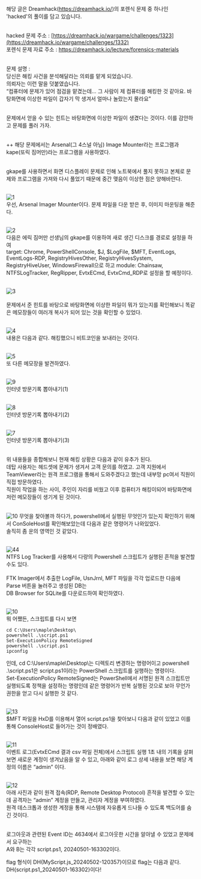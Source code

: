 해당 글은 Dreamhack(https://dreamhack.io/)의 포렌식 문제 중 하나인 'hacked'의 풀이를 담고 있습니다.<br><br>

hacked 문제 주소 : [https://dreamhack.io/wargame/challenges/1323](https://dreamhack.io/wargame/challenges/1332)<br>
포렌식 문제 자료 주소 : https://dreamhack.io/lecture/forensics-materials<br><br>

문제 설명 : <br>
당신은 해킹 사건을 분석해달라는 의뢰를 맡게 되었습니다.<br>
의뢰자는 이런 말을 덧붙였습니다.<br>
“컴퓨터에 문제가 있어 점검을 맡겼는데… 그 사람이 제 컴퓨터를 해킹한 것 같아요. 바탕화면에 이상한 파일이 갑자기 막 생겨서 얼마나 놀랐는지 몰라요”<br><br>

문제에서 얻을 수 있는 힌트는 바탕화면에 이상한 파일이 생겼다는 것이다. 이를 감안하고 문제를 풀러 가자.<br><br>

++ 해당 문제에서는 Arsenal(그 4스널 아님) Image Mounter라는 프로그램과 kape(또릭 짐머만)라는 프로그램을 사용하였다.<br><br>

gkape를 사용하면서 화면 디스플레이 문제로 인해 노트북에서 풀지 못하고 본체로 문제와 프로그램을 가져와 다시 풀었기 때문에 중간 맺음이 이상한 점은 양해바란다.<br><br>

![1](https://github.com/user-attachments/assets/6550fc03-c69d-4a43-9555-2f224a2c0539)<br>
우선, Arsenal Imager Mounter이다. 문제 파일을 다운 받은 후, 이미지 마운팅을 해준다.<br><br>

![2](https://github.com/user-attachments/assets/8234e241-311c-48ad-8581-f3c16cf0d86b)<br>
다음은 에릭 짐머만 선생님의 gkape를 이용하여 새로 생긴 디스크를 경로로 설정을 하여<br>
target: Chrome, PowerShellConsole, $J, $LogFile, $MFT, EventLogs, EventLogs-RDP, RegistryHivesOther, RegistryHivesSystem, RegistryHiveUser, WindowsFirewall으로 하고
module: Chainsaw, NTFSLogTracker, RegRipper, EvtxECmd, EvtxCmd_RDP로 설정을 할 예정이다.<br><br>

![3](https://github.com/user-attachments/assets/e5787ad0-32dc-48e1-9dc4-2cc845f64662)<br><br>
문제에서 준 힌트를 바탕으로 바탕화면에 이상한 파일이 뭐가 있는지를 확인해보니 똑같은 메모장들이 여러개 복사가 되어 있는 것을 확인할 수 있었다.<br><br>

![4](https://github.com/user-attachments/assets/c19ddff7-8c6a-4b16-9b70-22302b33e0a8)<br>
내용은 다음과 같다. 해킹했으니 비트코인을 보내라는 것이다.<br><br>

![5](https://github.com/user-attachments/assets/08ddfbc5-5aae-46ff-8e24-30fb056bc45d)<br>
또 다른 메모장을 발견하였다.<br><br>

![9](https://github.com/user-attachments/assets/a003f3d0-8942-4126-994d-f054c63171e3)<br>
인터넷 방문기록 뽑아내기(1)<br><br>

![8](https://github.com/user-attachments/assets/6f7ca6fa-7fda-49ed-95a8-935b65107522)<br>
인터넷 방문기록 뽑아내기(2)<br><br>

![7](https://github.com/user-attachments/assets/5d871a9b-e456-4b24-9bb6-cbb09706f358)<br>
인터넷 방문기록 뽑아내기(3)<br><br>

위 내용들을 종합해보니 현재 해킹 상황은 다음과 같이 유추가 된다.<br>
데탑 사용자는 헤드셋에 문제가 생겨서 고객 문의를 하였고. 고객 지원에서 TeamViewer라는 원격 프로그램을 통해서 도와주겠다고 했는데 내부망 pc여서 직원이 직접 방문하였다.<br>
직원이 작업을 하는 사이, 주인이 자리를 비웠고 이후 컴퓨터가 해킹이되어 바탕화면에 저런 메모장들이 생기게 된 것이다.<br><br>

![10](https://github.com/user-attachments/assets/53d4ccde-6298-4af5-bce6-ff94b680b9b6)
무엇을 찾아볼까 하다가, powershell에서 실행된 무엇인가 있는지 확인하기 위해서 ConSoleHost를 확인해보았는데 다음과 같은 명령어가 나와있었다.<br>
솔직히 좀 운의 영역인 것 같았다.<br><br>

![44](https://github.com/user-attachments/assets/573bc776-298c-4413-b848-e8f9fc9452ea)<br>
NTFS Log Tracker를 사용해서 다량의 Powershell 스크립트가 실행된 흔적을 발견할 수도 있다.<br><br>
FTK Imager에서 추출한 LogFile, UsnJrnl, MFT 파일을 각각 업로드한 다음에 Parse 버튼을 눌러주고 생성된 DB는<br>
DB Browser for SQLite를 다운로드하여 확인하였다.<br><br>

![10](https://github.com/user-attachments/assets/d1515e92-68ac-452d-8696-de372500e473)<br>
뭐 어쨌든, 스크립트를 다시 보면<br>
```
cd C:\Users\maple\Desktop\
powershell .\script.ps1
Set-ExecutionPolicy RemoteSigned
powershell .\script.ps1
ipconfig
```
인데, cd C:\Users\maple\Desktop\는 디렉토리 변경하는 명령어이고 powershell .\script.ps1은 script.ps1이라는 PowerShell 스크립트를 실행하는 명령이다.<br>
Set-ExecutionPolicy RemoteSigned는 PowerShell에서 서명된 원격 스크립트만 실행되도록 정책을 설정하는 명령인데 같은 명령어가 반복 실행된 것으로 보아 무언가 권한을 얻고 다시 실행한 것 같다.<br><br>

![13](https://github.com/user-attachments/assets/ee6ba133-00d1-4b92-a1fc-38af73a58d02)<br>
$MFT 파일을 HxD를 이용해서 열어 script.ps1을 찾아보니 다음과 같이 있었고 이를 통해 ConsoleHost로 들어가는 것이 정배였다.<br><br>

![11](https://github.com/user-attachments/assets/533be30f-5dc3-4033-9d60-3d22b4d0b54c)<br>
이벤트 로그(EvtxECmd 결과 csv 파일 전체)에서 스크립트 실행 1초 내의 기록을 살펴보면 새로운 계정이 생겨났음을 알 수 있고, 아래와 같이 로그 상세 내용을 보면 해당 계정의 이름은 “admin” 이다.<br><br>

![12](https://github.com/user-attachments/assets/377b70d4-be49-41e1-be22-7dfd38f5b01c)<br>
아래 사진과 같이 원격 접속(RDP, Remote Desktop Protocol) 흔적을 발견할 수 있는데 공격자는 “admin” 계정을 만들고, 관리자 계정을 부여하였다.<br>
원격 데스크톱과 생성한 계정을 통해 시스템에 자유롭게 드나들 수 있도록 백도어를 숨긴 것이다.<br><br>

로그아웃과 관련된 Event ID는 4634에서 로그아웃한 시간을 알아낼 수 있었고 문제에서 요구하는<br>
A와 B는 각각 script.ps1, 20240501-163302이다.

flag 형식이 DH{MyScript.js_20240502-120357}이므로 flag는 다음과 같다.<br>
DH{script.ps1_20240501-163302}이다!











